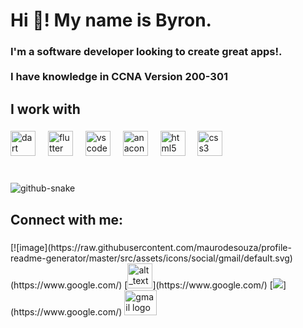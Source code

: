 <h1 align="left">Hi 👋! My name is Byron.</h1>

###

<h3 align="left">I'm a software developer looking to create great apps!.<br> <br>I have knowledge in CCNA Version 200-301</h3>

###

<h2 align="left">I work with</h2>

###

<div align="left">
  <img src="https://cdn.jsdelivr.net/gh/devicons/devicon/icons/dart/dart-original.svg" height="40" alt="dart logo"  />
  <img width="12" />
  <img src="https://cdn.jsdelivr.net/gh/devicons/devicon/icons/flutter/flutter-original.svg" height="40" alt="flutter logo"  />
  <img width="12" />
  <img src="https://cdn.jsdelivr.net/gh/devicons/devicon/icons/vscode/vscode-original.svg" height="40" alt="vscode logo"  />
  <img width="12" />
  <img src="https://cdn.jsdelivr.net/gh/devicons/devicon/icons/anaconda/anaconda-original.svg" height="40" alt="anaconda logo"  />
  <img width="12" />
  <img src="https://cdn.jsdelivr.net/gh/devicons/devicon/icons/html5/html5-original.svg" height="40" alt="html5 logo"  />
  <img width="12" />
  <img src="https://cdn.jsdelivr.net/gh/devicons/devicon/icons/css3/css3-original.svg" height="40" alt="css3 logo"  />
</div>

###

<br clear="both">

<picture>
  <source media="(prefers-color-scheme: dark)" srcset="https://raw.githubusercontent.com/byronsmb/byronsmb/output/github-snake-dark.svg" />
  <source media="(prefers-color-scheme: light)" srcset="https://raw.githubusercontent.com/byronsmb/byronsmb/output/github-snake.svg" />
  <img alt="github-snake" src="[github-snake.svg](https://raw.githubusercontent.com/byronsmb/byronsmb/output/github-snake.svg)" />
</picture>

###

<h2 align="left">Connect with me:</h2>

###

<div align="left">
  [![image](https://raw.githubusercontent.com/maurodesouza/profile-readme-generator/master/src/assets/icons/social/gmail/default.svg)(https://www.google.com/)
  [<img alt="alt_text" width="40px" src="https://raw.githubusercontent.com/maurodesouza/profile-readme-generator/master/src/assets/icons/social/gmail/default.svg" />](https://www.google.com/)
  [<img src="https://raw.githubusercontent.com/maurodesouza/profile-readme-generator/master/src/assets/icons/social/gmail/default.svg">](https://www.google.com/)
  
  <img src="https://raw.githubusercontent.com/maurodesouza/profile-readme-generator/master/src/assets/icons/social/gmail/default.svg" width="52" height="40" alt="gmail logo"  />
</div>

###
